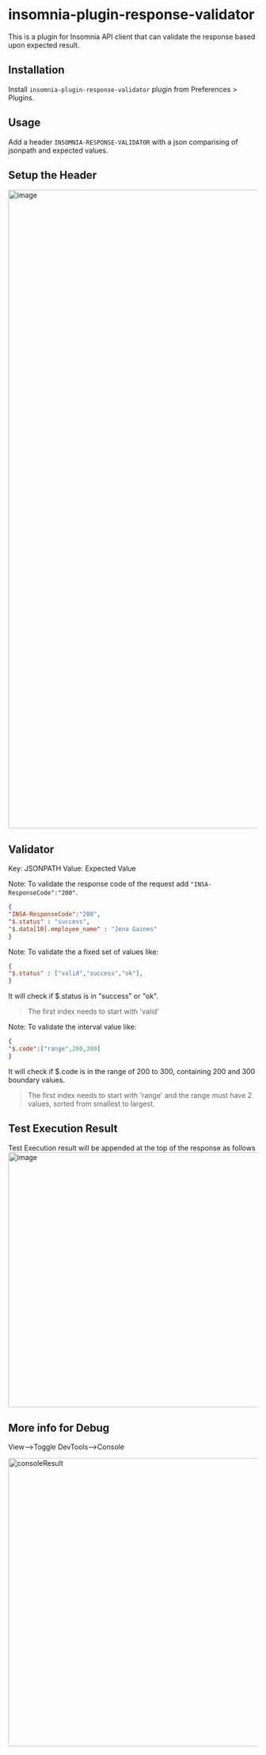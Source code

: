 # insomnia-plugin-response-validator

This is a plugin for Insomnia API client that can validate the response based upon expected result.

## Installation

Install ``insomnia-plugin-response-validator`` plugin from Preferences > Plugins.

## Usage

Add a header `INSOMNIA-RESPONSE-VALIDATOR` with a json comparising of jsonpath and expected values.

## Setup the Header 

<img width="1286" alt="image" src="https://user-images.githubusercontent.com/17493208/206656464-1e8d308e-ab58-490c-9f26-5fad64d5a064.png">

## Validator

Key: JSONPATH
Value: Expected Value

Note: To validate the response code of the request add ``"INSA-ResponseCode":"200"``. 

```json
{
"INSA-ResponseCode":"200",
"$.status" : "success", 
"$.data[10].employee_name" : "Jena Gaines"
}
```

Note: To validate the a fixed set of values like:
```json
{
"$.status" : ["valid","success","ok"],
}
```
It will check if $.status is in "success" or "ok".
> The first index needs to start with 'valid'

Note: To validate the interval value like:

```json
{
"$.code":["range",200,300]
}
```
It will check if $.code is in the range of 200 to 300, containing 200 and 300 boundary values.
> The first index needs to start with 'range' and the range must have 2 values, sorted from smallest to largest.

## Test Execution Result

Test Execution result will be appended at the top of the response as follows
<img width="514" alt="image" src="https://user-images.githubusercontent.com/17493208/206657016-5a42f04f-d8bf-4c18-94b6-576ec3055581.png">

## More info for Debug
View-->Toggle DevTools-->Console

<img width="581" alt="consoleResult" src="https://user-images.githubusercontent.com/17493208/206235287-5188c23b-c622-45d5-9600-ae0f75769407.png">
